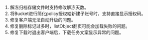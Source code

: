 1. 解冻归档存储文件时支持修改解冻天数。
2. 将Bucket进行简化policy授权給新建子账号时，支持直接显示授权码。
3. 修复客户端无法自动升级的问题。
4. 修复删除标记过多时，listObject翻页可能会加载失败的问题。
5. 修复下载时退出客户端后，下载任务文案显示异常的问题。
